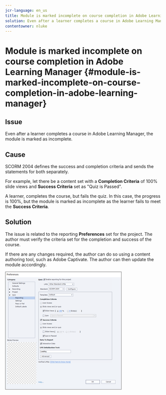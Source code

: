 ```yaml
---
jcr-language: en_us
title: Module is marked incomplete on course completion in Adobe Learning Manager
solution: Even after a learner completes a course in Adobe Learning Manager, the module is marked as incomplete.
contentowner: nluke
---
```



# Module is marked incomplete on course completion in Adobe Learning Manager {#module-is-marked-incomplete-on-course-completion-in-adobe-learning-manager}

## Issue

Even after a learner completes a course in Adobe Learning Manager, the module is marked as incomplete.

## Cause

SCORM 2004 defines the success and completion criteria and sends the statements for both separately.

For example, let there be a content set with a **Completion Criteria** of 100% slide views and **Success Criteria** set as "Quiz is Passed".

A learner, completes the course, but fails the quiz. In this case, the progress is 100%, but the module is marked as incomplete as the learner fails to meet the **Success Criteria**.

## Solution

The issue is related to the reporting **Preferences** set for the project. The author must verify the criteria set for the completion and success of the course.

If there are any changes required, the author can do so using a content authoring tool, such as Adobe Captivate. The author can then update the module accordingly.

![](assets/scorm.png)

